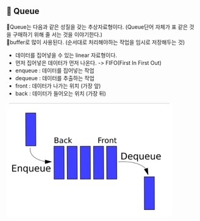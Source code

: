 ## 🔵 Queue

🍊Queue는 다음과 같은 성질을 갖는 추상자료형이다. (Queue단어 자체가 표 같은 것을 구매하기 위해 줄 서는 것을 이야기한다.)  
 🍊buffer로 많이 사용된다. (순서대로 처리해야하는 작업을 임시로 저장해두는 것)

- 데이터를 집어넣을 수 있는 linear 자료형이다.
- 먼저 집어넣은 데이터가 먼저 나온다. -> FIFO(First In First Out)
- enqueue : 데이터를 집어넣는 작업
- dequeue : 데이터를 추출하는 작업
- front : 데이터가 나가는 위치 (가장 앞)
- back : 데이터가 들어오는 위치 (가장 뒤)

<img src="queue.png">
